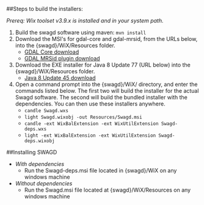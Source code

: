 ##Steps to build the installers:

_Prereq: Wix toolset v3.9.x is installed and in your system path._

1. Build the swagd software using maven: `mvn install`
2. Download the MSI's for gdal-core and gdal-mrsid, from the URLs below, into the {swagd}/WiX/Resources folder.
    * [GDAL Core download](http://download.gisinternals.com/sdk/downloads/release-1800-x64-gdal-mapserver/gdal-201-1800-x64-core.msi)
    * [GDAL MRSid plugin download](http://download.gisinternals.com/sdk/downloads/release-1800-x64-gdal-mapserver/gdal-201-1800-x64-mrsid.msi)
3. Download the EXE installer for Java 8 Update 77 (URL below) into the {swagd}/WiX/Resources folder.
    * [Java 8 Update 45
      download](http://download.oracle.com/otn-pub/java/jdk/8u77-b03/jre-8u77-windows-x64.exe)
4. Open a command prompt into the {swagd}/WiX/ directory, and enter the commands listed below. The first two will build the installer for the actual
Swagd software. The second will build the bundled installer with the dependencies. You can then use these installers anywhere. 
    * `candle Swagd.wxs`
    * `light Swagd.wixobj -out Resources/Swagd.msi`
    * `candle -ext WixBalExtension -ext WixUtilExtension Swagd-deps.wxs`
    * `light -ext WixBalExtension -ext WixUtilExtension Swagd-deps.wixobj`

##Installing SWAGD

* _With dependencies_
    * Run the Swagd-deps.msi file located in {swagd}/WiX on any windows machine
* _Without dependencies_
    * Run the Swagd.msi file located at {swagd}/WiX/Resources on any windows machine
